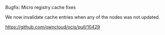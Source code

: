 Bugfix: Micro registry cache fixes

We now invalidate cache entries when any of the nodes was not updated.

https://github.com/owncloud/ocis/pull/10429
